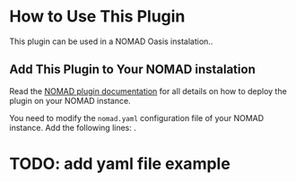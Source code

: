 # How to Use This Plugin

This plugin can be used in a NOMAD Oasis instalation..

## Add This Plugin to Your NOMAD instalation

Read the [NOMAD plugin documentation](https://nomad-lab.eu/prod/v1/staging/docs/plugins/plugins.html#add-a-plugin-to-your-nomad) for all details on how to deploy the plugin on your NOMAD instance.

You need to modify the `nomad.yaml` configuration file of your NOMAD instance. Add the following lines: .

# TODO: add yaml file example
